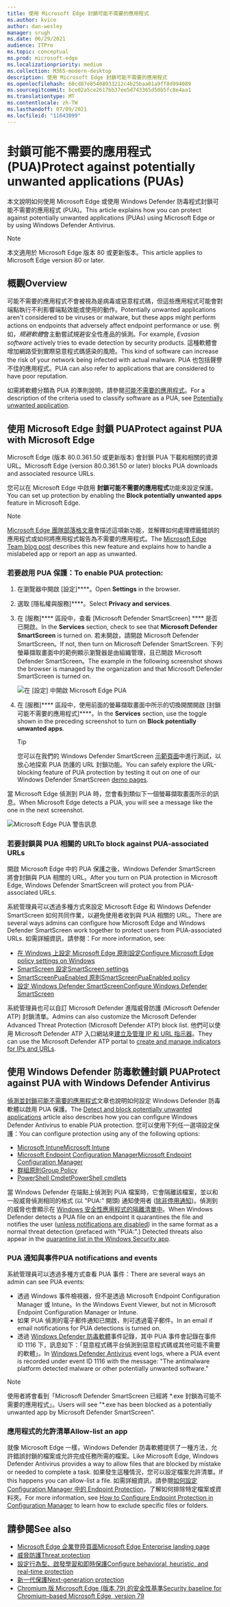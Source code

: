 ```yaml
---
title: 使用 Microsoft Edge 封鎖可能不需要的應用程式
ms.author: kvice
author: dan-wesley
manager: srugh
ms.date: 06/29/2021
audience: ITPro
ms.topic: conceptual
ms.prod: microsoft-edge
ms.localizationpriority: medium
ms.collection: M365-modern-desktop
description: 使用 Microsoft Edge 封鎖可能不需要的應用程式
ms.openlocfilehash: 68cd87e85408933212c4b25baa01a9ff8d994089
ms.sourcegitcommit: bce02a5ce2617bb37ee5d743365d50b5fc8e4aa1
ms.translationtype: MT
ms.contentlocale: zh-TW
ms.lasthandoff: 07/09/2021
ms.locfileid: "11643099"
---
```

# <a name="protect-against-potentially-unwanted-applications-puas"></a><span data-ttu-id="30311-103">封鎖可能不需要的應用程式 (PUA)</span><span class="sxs-lookup"><span data-stu-id="30311-103">Protect against potentially unwanted applications (PUAs)</span></span>

<span data-ttu-id="30311-104">本文說明如何使用 Microsoft Edge 或使用 Windows Defender 防毒程式封鎖可能不需要的應用程式 (PUA)。</span><span class="sxs-lookup"><span data-stu-id="30311-104">This article explains how you can protect against potentially unwanted applications (PUAs) using Microsoft Edge or by using Windows Defender Antivirus.</span></span>

> [!NOTE]
> <span data-ttu-id="30311-105">本文適用於 Microsoft Edge 版本 80 或更新版本。</span><span class="sxs-lookup"><span data-stu-id="30311-105">This article applies to Microsoft Edge version 80 or later.</span></span>

## <a name="overview"></a><span data-ttu-id="30311-106">概觀</span><span class="sxs-lookup"><span data-stu-id="30311-106">Overview</span></span>

<span data-ttu-id="30311-107">可能不需要的應用程式不會被視為是病毒或惡意程式碼，但這些應用程式可能會對端點執行不利影響端點效能或使用的動作。</span><span class="sxs-lookup"><span data-stu-id="30311-107">Potentially unwanted applications aren't considered to be viruses or malware, but these apps might perform actions on endpoints that adversely affect endpoint performance or use.</span></span> <span data-ttu-id="30311-108">例如，*規避軟體*會主動嘗試規避安全性產品的偵測。</span><span class="sxs-lookup"><span data-stu-id="30311-108">For example, *Evasion software* actively tries to evade detection by security products.</span></span> <span data-ttu-id="30311-109">這種軟體會增加網路受到實際惡意程式碼感染的風險。</span><span class="sxs-lookup"><span data-stu-id="30311-109">This kind of software can increase the risk of your network being infected with actual malware.</span></span> <span data-ttu-id="30311-110">PUA 也包括聲譽不佳的應用程式。</span><span class="sxs-lookup"><span data-stu-id="30311-110">PUA can also refer to applications that are considered to have poor reputation.</span></span>

<span data-ttu-id="30311-111">如需將軟體分類為 PUA 的準則說明，請參閱[可能不需要的應用程式](/windows/security/threat-protection/intelligence/criteria#potentially-unwanted-application-pua)。</span><span class="sxs-lookup"><span data-stu-id="30311-111">For a description of the criteria used to classify software as a PUA, see [Potentially unwanted application](/windows/security/threat-protection/intelligence/criteria#potentially-unwanted-application-pua).</span></span>

## <a name="protect-against-pua-with-microsoft-edge"></a><span data-ttu-id="30311-112">使用 Microsoft Edge 封鎖 PUA</span><span class="sxs-lookup"><span data-stu-id="30311-112">Protect against PUA with Microsoft Edge</span></span>

<span data-ttu-id="30311-113">Microsoft Edge (版本 80.0.361.50 或更新版本) 會封鎖 PUA 下載和相關的資源 URL。</span><span class="sxs-lookup"><span data-stu-id="30311-113">Microsoft Edge (version 80.0.361.50 or later) blocks PUA downloads and associated resource URLs.</span></span>

<span data-ttu-id="30311-114">您可以在 Microsoft Edge 中啟用 **封鎖可能不需要的應用程式**功能來設定保護。</span><span class="sxs-lookup"><span data-stu-id="30311-114">You can set up protection by enabling the **Block potentially unwanted apps** feature in Microsoft Edge.</span></span>

> [!NOTE]
> <span data-ttu-id="30311-115">[Microsoft Edge 團隊部落格文章](https://blogs.windows.com/msedgedev/2020/02/27/protecting-users-potentially-unwanted-apps/)會描述這項新功能，並解釋如何處理標籤錯誤的應用程式或如何將應用程式報告為不需要的應用程式。</span><span class="sxs-lookup"><span data-stu-id="30311-115">The [Microsoft Edge Team blog post](https://blogs.windows.com/msedgedev/2020/02/27/protecting-users-potentially-unwanted-apps/) describes this new feature and explains how to handle a mislabeled app or report an app as unwanted.</span></span>

### <a name="to-enable-pua-protection"></a><span data-ttu-id="30311-116">若要啟用 PUA 保護：</span><span class="sxs-lookup"><span data-stu-id="30311-116">To enable PUA protection:</span></span>

1. <span data-ttu-id="30311-117">在瀏覽器中開啟 [設定]\*\*\*\*。</span><span class="sxs-lookup"><span data-stu-id="30311-117">Open **Settings** in the browser.</span></span>
2. <span data-ttu-id="30311-118">選取 [隱私權與服務]\*\*\*\*。</span><span class="sxs-lookup"><span data-stu-id="30311-118">Select **Privacy and services**.</span></span>
3. <span data-ttu-id="30311-119">在 [服務]\*\*\*\* 區段中，查看 [Microsoft Defender SmartScreen] \*\*\*\* 是否已開啟。</span><span class="sxs-lookup"><span data-stu-id="30311-119">In the **Services** section, check to see that **Microsoft Defender SmartScreen** is turned on.</span></span> <span data-ttu-id="30311-120">若未開啟，請開啟 Microsoft Defender SmartScreen。</span><span class="sxs-lookup"><span data-stu-id="30311-120">If not, then turn on Microsoft Defender SmartScreen.</span></span> <span data-ttu-id="30311-121">下列螢幕擷取畫面中的範例顯示瀏覽器是由組織管理，且已開啟 Microsoft Defender SmartScreen。</span><span class="sxs-lookup"><span data-stu-id="30311-121">The example in the following screenshot shows the browser is managed by the organization and that Microsoft Defender SmartScreen is turned on.</span></span>

   ![在 [設定] 中開啟 Microsoft Edge PUA](./media/microsoft-edge-potentially-unwanted-apps/security-pua-setup.png)

4. <span data-ttu-id="30311-123">在 [服務]\*\*\*\* 區段中，使用前面的螢幕擷取畫面中所示的切換開關開啟 [封鎖可能不需要的應用程式]\*\*\*\*。</span><span class="sxs-lookup"><span data-stu-id="30311-123">In the **Services** section, use the toggle shown in the preceding screenshot to turn on **Block potentially unwanted apps**.</span></span>

   > [!TIP]
   > <span data-ttu-id="30311-124">您可以在我們的 Windows Defender SmartScreen [示範頁面](https://demo.smartscreen.msft.net/)中進行測試，以放心地探索 PUA 防護的 URL 封鎖功能。</span><span class="sxs-lookup"><span data-stu-id="30311-124">You can safely explore the URL-blocking feature of PUA protection by testing it out on one of our Windows Defender SmartScreen [demo pages](https://demo.smartscreen.msft.net/).</span></span>

<span data-ttu-id="30311-125">當 Microsoft Edge 偵測到 PUA 時，您會看到類似下一個螢幕擷取畫面所示的訊息。</span><span class="sxs-lookup"><span data-stu-id="30311-125">When Microsoft Edge detects a PUA, you will see a message like the one in the next screenshot.</span></span>

   ![Microsoft Edge PUA 警告訊息](./media/microsoft-edge-potentially-unwanted-apps/security-pua-msg.png)

### <a name="to-block-against-pua-associated-urls"></a><span data-ttu-id="30311-127">若要封鎖與 PUA 相關的 URL</span><span class="sxs-lookup"><span data-stu-id="30311-127">To block against PUA-associated URLs</span></span>

<span data-ttu-id="30311-128">開啟 Microsoft Edge 中的 PUA 保護之後，Windows Defender SmartScreen 將會封鎖與 PUA 相關的 URL。</span><span class="sxs-lookup"><span data-stu-id="30311-128">After you turn on PUA protection in Microsoft Edge, Windows Defender SmartScreen will protect you from PUA-associated URLs.</span></span>

<span data-ttu-id="30311-129">系統管理員可以透過多種方式來設定 Microsoft Edge 和 Windows Defender SmartScreen 如何共同作業，以避免使用者收到與 PUA 相關的 URL。</span><span class="sxs-lookup"><span data-stu-id="30311-129">There are several ways admins can configure how Microsoft Edge and Windows Defender SmartScreen work together to protect users from PUA-associated URLs.</span></span> <span data-ttu-id="30311-130">如需詳細資訊，請參閱：</span><span class="sxs-lookup"><span data-stu-id="30311-130">For more information, see:</span></span>

- [<span data-ttu-id="30311-131">在 Windows 上設定 Microsoft Edge 原則設定</span><span class="sxs-lookup"><span data-stu-id="30311-131">Configure Microsoft Edge policy settings on Windows</span></span>](./configure-microsoft-edge.md)
- [<span data-ttu-id="30311-132">SmartScreen 設定</span><span class="sxs-lookup"><span data-stu-id="30311-132">SmartScreen settings</span></span>](./microsoft-edge-policies.md#smartscreen-settings)
- [<span data-ttu-id="30311-133">SmartScreenPuaEnabled 原則</span><span class="sxs-lookup"><span data-stu-id="30311-133">SmartScreenPuaEnabled policy</span></span>](./microsoft-edge-policies.md#smartscreenpuaenabled)
- [<span data-ttu-id="30311-134">設定 Windows Defender SmartScreen</span><span class="sxs-lookup"><span data-stu-id="30311-134">Configure Windows Defender SmartScreen</span></span>](/microsoft-edge/deploy/available-policies?source=docs#configure-windows-defender-smartscreen)

<span data-ttu-id="30311-135">系統管理員也可以自訂 Microsoft Defender 進階威脅防護 (Microsoft Defender ATP) 封鎖清單。</span><span class="sxs-lookup"><span data-stu-id="30311-135">Admins can also customize the Microsoft Defender Advanced Threat Protection (Microsoft Defender ATP) block list.</span></span> <span data-ttu-id="30311-136">他們可以使用 Microsoft Defender ATP 入口網站來[建立及管理 IP 和 URL 指示器](/windows/security/threat-protection/microsoft-defender-atp/manage-indicators#create-indicators-for-ips-and-urlsdomains-preview)。</span><span class="sxs-lookup"><span data-stu-id="30311-136">They can use the Microsoft Defender ATP portal to [create and manage indicators for IPs and URLs](/windows/security/threat-protection/microsoft-defender-atp/manage-indicators#create-indicators-for-ips-and-urlsdomains-preview).</span></span>

## <a name="protect-against-pua-with-windows-defender-antivirus"></a><span data-ttu-id="30311-137">使用 Windows Defender 防毒軟體封鎖 PUA</span><span class="sxs-lookup"><span data-stu-id="30311-137">Protect against PUA with Windows Defender Antivirus</span></span>

<span data-ttu-id="30311-138">[偵測並封鎖可能不需要的應用程式](/windows/security/threat-protection/windows-defender-antivirus/detect-block-potentially-unwanted-apps-windows-defender-antivirus#windows-defender-antivirus)文章也說明如何設定 Windows Defender 防毒軟體以啟用 PUA 保護。</span><span class="sxs-lookup"><span data-stu-id="30311-138">The [Detect and block potentially unwanted applications](/windows/security/threat-protection/windows-defender-antivirus/detect-block-potentially-unwanted-apps-windows-defender-antivirus#windows-defender-antivirus) article also describes how you can configure Windows Defender Antivirus to enable PUA protection.</span></span> <span data-ttu-id="30311-139">您可以使用下列任一選項設定保護：</span><span class="sxs-lookup"><span data-stu-id="30311-139">You can configure protection using any of the following options:</span></span>

- [<span data-ttu-id="30311-140">Microsoft Intune</span><span class="sxs-lookup"><span data-stu-id="30311-140">Microsoft Intune</span></span>](/windows/security/threat-protection/windows-defender-antivirus/detect-block-potentially-unwanted-apps-windows-defender-antivirus#use-intune-to-configure-pua-protection)
- [<span data-ttu-id="30311-141">Microsoft Endpoint Configuration Manager</span><span class="sxs-lookup"><span data-stu-id="30311-141">Microsoft Endpoint Configuration Manager</span></span>](/windows/security/threat-protection/windows-defender-antivirus/detect-block-potentially-unwanted-apps-windows-defender-antivirus#use-configuration-manager-to-configure-pua-protection)
- [<span data-ttu-id="30311-142">群組原則</span><span class="sxs-lookup"><span data-stu-id="30311-142">Group Policy</span></span>](/windows/security/threat-protection/windows-defender-antivirus/detect-block-potentially-unwanted-apps-windows-defender-antivirus#use-group-policy-to-configure-pua-protection)
- [<span data-ttu-id="30311-143">PowerShell Cmdlet</span><span class="sxs-lookup"><span data-stu-id="30311-143">PowerShell cmdlets</span></span>](/windows/security/threat-protection/windows-defender-antivirus/detect-block-potentially-unwanted-apps-windows-defender-antivirus#use-powershell-cmdlets-to-configure-pua-protection)

<span data-ttu-id="30311-144">當 Windows Defender 在端點上偵測到 PUA 檔案時，它會隔離該檔案，並以和一般威脅偵測相同的格式 (以 "PUA:" 開頭) 通知使用者 ([除非停用通知](/windows/security/threat-protection/windows-defender-antivirus/configure-notifications-windows-defender-antivirus))。偵測到的威脅也會顯示在 [Windows 安全性應用程式的隔離清單中](/windows/security/threat-protection/windows-defender-antivirus/windows-defender-security-center-antivirus#detection-history)。</span><span class="sxs-lookup"><span data-stu-id="30311-144">When Windows Defender detects a PUA file on an endpoint it quarantines the file and notifies the user ([unless notifications are disabled](/windows/security/threat-protection/windows-defender-antivirus/configure-notifications-windows-defender-antivirus)) in the same format as a normal threat detection (prefaced with "PUA:".) Detected threats also appear in the [quarantine list in the Windows Security app](/windows/security/threat-protection/windows-defender-antivirus/windows-defender-security-center-antivirus#detection-history).</span></span>

### <a name="pua-notifications-and-events"></a><span data-ttu-id="30311-145">PUA 通知與事件</span><span class="sxs-lookup"><span data-stu-id="30311-145">PUA notifications and events</span></span>

<span data-ttu-id="30311-146">系統管理員可以透過多種方式查看 PUA 事件：</span><span class="sxs-lookup"><span data-stu-id="30311-146">There are several ways an admin can see PUA events:</span></span>

- <span data-ttu-id="30311-147">透過 Windows 事件檢視器，但不是透過 Microsoft Endpoint Configuration Manager 或 Intune。</span><span class="sxs-lookup"><span data-stu-id="30311-147">In the Windows Event Viewer, but not in Microsoft Endpoint Configuration Manager or Intune.</span></span>
- <span data-ttu-id="30311-148">如果 PUA 偵測的電子郵件通知已開啟，則可透過電子郵件。</span><span class="sxs-lookup"><span data-stu-id="30311-148">In an email if email notifications for PUA detections is turned on.</span></span>
- <span data-ttu-id="30311-149">透過 [Windows Defender 防毒軟體](/windows/security/threat-protection/windows-defender-antivirus/troubleshoot-windows-defender-antivirus)事件記錄，其中 PUA 事件會記錄在事件 ID 1116 下，訊息如下：「惡意程式碼平台偵測到惡意程式碼或其他可能不需要的軟體」。</span><span class="sxs-lookup"><span data-stu-id="30311-149">In [Windows Defender Antivirus](/windows/security/threat-protection/windows-defender-antivirus/troubleshoot-windows-defender-antivirus) event logs, where a PUA event is recorded under event ID 1116 with the message: "The antimalware platform detected malware or other potentially unwanted software."</span></span>

> [!NOTE]
> <span data-ttu-id="30311-150">使用者將會看到「Microsoft Defender SmartScreen 已經將 \*.exe 封鎖為可能不需要的應用程式」。</span><span class="sxs-lookup"><span data-stu-id="30311-150">Users will see "\*.exe has been blocked as a potentially unwanted app by Microsoft Defender SmartScreen".</span></span>

### <a name="allow-list-an-app"></a><span data-ttu-id="30311-151">應用程式的允許清單</span><span class="sxs-lookup"><span data-stu-id="30311-151">Allow-list an app</span></span>

<span data-ttu-id="30311-152">就像 Microsoft Edge 一樣，Windows Defender 防毒軟體提供了一種方法，允許錯誤封鎖的檔案或允許完成任務所需的檔案。</span><span class="sxs-lookup"><span data-stu-id="30311-152">Like Microsoft Edge, Windows Defender Antivirus provides a way to allow files that are blocked by mistake or needed to complete a task.</span></span> <span data-ttu-id="30311-153">如果發生這種情況，您可以設定檔案允許清單。</span><span class="sxs-lookup"><span data-stu-id="30311-153">If this happens you can allow-list a file.</span></span> <span data-ttu-id="30311-154">如需詳細資訊，請參閱[如何設定 Configuration Manager 中的 Endpoint Protection](/previous-versions/system-center/system-center-2012-R2/hh508770(v=technet.10)#to-exclude-specific-files-or-folders)，了解如何排除特定檔案或資料夾。</span><span class="sxs-lookup"><span data-stu-id="30311-154">For more information, see [How to Configure Endpoint Protection in Configuration Manager](/previous-versions/system-center/system-center-2012-R2/hh508770(v=technet.10)#to-exclude-specific-files-or-folders) to learn how to exclude specific files or folders.</span></span>

## <a name="see-also"></a><span data-ttu-id="30311-155">請參閱</span><span class="sxs-lookup"><span data-stu-id="30311-155">See also</span></span>

- [<span data-ttu-id="30311-156">Microsoft Edge 企業登陸頁面</span><span class="sxs-lookup"><span data-stu-id="30311-156">Microsoft Edge Enterprise landing page</span></span>](https://aka.ms/EdgeEnterprise)
- [<span data-ttu-id="30311-157">威脅防護</span><span class="sxs-lookup"><span data-stu-id="30311-157">Threat protection</span></span>](/windows/security/threat-protection/index)
- [<span data-ttu-id="30311-158">設定行為型、啟發學習和即時保護</span><span class="sxs-lookup"><span data-stu-id="30311-158">Configure behavioral, heuristic, and real-time protection</span></span>](/windows/security/threat-protection/windows-defender-antivirus/configure-protection-features-windows-defender-antivirus)
- [<span data-ttu-id="30311-159">新一代保護</span><span class="sxs-lookup"><span data-stu-id="30311-159">Next-generation protection</span></span>](/windows/security/threat-protection/windows-defender-antivirus/windows-defender-antivirus-in-windows-10)
- [<span data-ttu-id="30311-160">Chromium 版 Microsoft Edge (版本 79) 的安全性基準</span><span class="sxs-lookup"><span data-stu-id="30311-160">Security baseline for Chromium-based Microsoft Edge, version 79</span></span>](https://techcommunity.microsoft.com/t5/microsoft-security-baselines/security-baseline-final-for-chromium-based-microsoft-edge/ba-p/1111863)